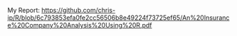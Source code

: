 My Report: https://github.com/chris-ip/R/blob/6c793853efa0fe2cc56506b8e49224f73725ef65/An%20Insurance%20Company%20Analysis%20Using%20R.pdf
